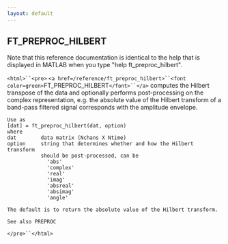 ```yaml
---
layout: default
---
```


##  FT_PREPROC_HILBERT

Note that this reference documentation is identical to the help that is displayed in MATLAB when you type "help ft_preproc_hilbert".

`<html>``<pre>`
    `<a href=/reference/ft_preproc_hilbert>``<font color=green>`FT_PREPROC_HILBERT`</font>``</a>` computes the Hilbert transpose of the data and optionally
    performs post-processing on the complex representation, e.g. the absolute
    value of the Hilbert transform of a band-pass filtered signal corresponds
    with the amplitude envelope.
 
    Use as
    [dat] = ft_preproc_hilbert(dat, option)
    where
    dat        data matrix (Nchans X Ntime)
    option     string that determines whether and how the Hilbert transform
               should be post-processed, can be
                 'abs'
                 'complex'
                 'real'
                 'imag'
                 'absreal'
                 'absimag'
                 'angle'
 
    The default is to return the absolute value of the Hilbert transform.
 
    See also PREPROC
`</pre>``</html>`

